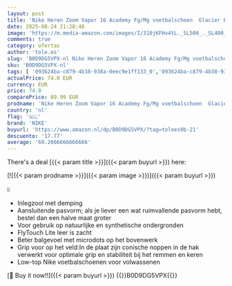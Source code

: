 ```yaml
---
layout: post
title: 'Nike Heren Zoom Vapor 16 Academy Fg/Mg voetbalschoen  Glacier Blue/Blue Orbit  7.5 UK  Gletsjer Blauw Blauwe Baan  42 EU'
date: 2025-08-24 21:28:48
image: 'https://m.media-amazon.com/images/I/310jKFHv4tL._SL500_._SL400_.jpg'
comments: true
category: ofertas
author: 'tole.es'
slug: 'B0D9DG5VPX-nl Nike Heren Zoom Vapor 16 Academy Fg/Mg voetbalschoen...'
sku: 'B0D9DG5VPX-nl'
tags: [ '093624ba-c879-4b38-938a-0eec9e1ff133_0','093624ba-c879-4b38-938a-0eec9e1ff133_3601','Arborist Merchandising Root','Herenmode','Herenschoenen','Kleding, schoenen & sieraden','Kleding, schoenen en sieraden','New Arrivals','Self Service','Special Features Stores','Trainings- & outdoorschoenen heren','Voetbalschoenen heren','nike','🇳🇱', ]
actualPrice: 74.0 EUR
currency: EUR
price: 74.0
comparePrice: 89.99 EUR
prodname: 'Nike Heren Zoom Vapor 16 Academy Fg/Mg voetbalschoen  Glacier Blue/Blue Orbit  7.5 UK  Gletsjer Blauw Blauwe Baan  42 EU'
country: 'nl'
flag: '🇳🇱'
brand: 'NIKE'
buyurl: 'https://www.amazon.nl/dp/B0D9DG5VPX/?tag=tolees0b-21'
descuento: '17.77'
average: '69.2666666666666'
---
```


There's a deal [{{< param title >}}]({{< param buyurl >}})  here:

[![{{< param prodname >}}]({{< param image >}})]({{< param buyurl >}})

ℹ️:

- Inlegzool met demping
- Aansluitende pasvorm; als je liever een wat ruimvallende pasvorm hebt, bestel dan een halve maat groter
- Voor gebruik op natuurlijke en synthetische ondergronden
- FlyTouch Lite leer is zacht
- Beter balgevoel met microdots op het bovenwerk
- Grip voor op het veld:In de plaat zijn conische noppen in de hak verwerkt voor optimale grip en stabiliteit bij het remmen en keren
- Low-top Nike voetbalschoenen voor volwassenen

[🛒 Buy it now!!]({{< param buyurl >}})
{{<world>}}B0D9DG5VPX{{</world>}}
